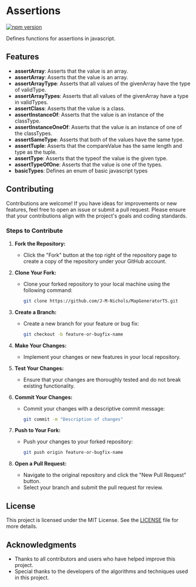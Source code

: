 # Assertions

[![npm version](https://badge.fury.io/js/@nichathan-gaming%2Fassertions.svg)](https://badge.fury.io/js/@nichathan-gaming%2Fassertions)

Defines functions for assertions in javascript.

## Features

- **assertArray**: Asserts that the value is an array.
- **assertArray**: Asserts that the value is an array.
- **assertArrayType**: Asserts that all values of the givenArray have the type of validType.
- **assertArrayTypes**: Asserts that all values of the givenArray have a type in validTypes.
- **assertClass**: Asserts that the value is a class.
- **assertInstanceOf**: Asserts that the value is an instance of the classType.
- **assertInstanceOneOf**: Asserts that the value is an instance of one of the classTypes.
- **assertSameType**: Asserts that both of the values have the same type.
- **assertTuple**: Asserts that the compareValue has the same length and type as the tuple.
- **assertType**: Asserts that the typeof the value is the given type.
- **assertTypeOfOne**: Asserts that the value is one of the types.
- **basicTypes**: Defines an enum of basic javascript types

## Contributing

Contributions are welcome! If you have ideas for improvements or new features, feel free to open an issue or submit a pull request. Please ensure that your contributions align with the project's goals and coding standards.

### Steps to Contribute

1. **Fork the Repository:**

   - Click the "Fork" button at the top right of the repository page to create a copy of the repository under your GitHub account.

2. **Clone Your Fork:**

   - Clone your forked repository to your local machine using the following command:

     ```bash
     git clone https://github.com/J-M-Nichols/MapGeneratorTS.git
     ```

3. **Create a Branch:**

   - Create a new branch for your feature or bug fix:

     ```bash
     git checkout -b feature-or-bugfix-name
     ```

4. **Make Your Changes:**

   - Implement your changes or new features in your local repository.

5. **Test Your Changes:**

   - Ensure that your changes are thoroughly tested and do not break existing functionality.

6. **Commit Your Changes:**

   - Commit your changes with a descriptive commit message:

     ```bash
     git commit -m "Description of changes"
     ```

7. **Push to Your Fork:**

   - Push your changes to your forked repository:

     ```bash
     git push origin feature-or-bugfix-name
     ```

8. **Open a Pull Request:**

   - Navigate to the original repository and click the "New Pull Request" button.
   - Select your branch and submit the pull request for review.

## License

This project is licensed under the MIT License. See the [LICENSE](LICENSE.txt) file for more details.

## Acknowledgments

- Thanks to all contributors and users who have helped improve this project.
- Special thanks to the developers of the algorithms and techniques used in this project.
